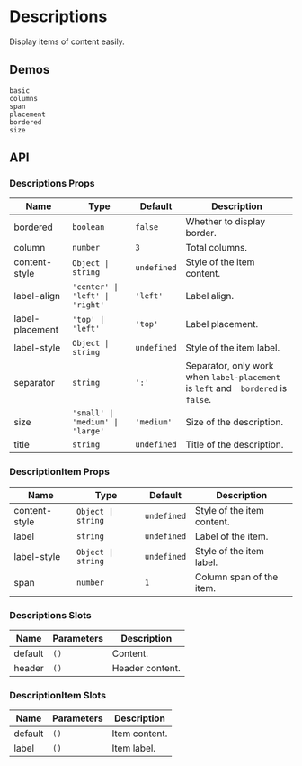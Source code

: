 # Descriptions

<!--single-column-->

Display items of content easily.

## Demos

```demo
basic
columns
span
placement
bordered
size
```

## API

### Descriptions Props

| Name | Type | Default | Description |
| --- | --- | --- | --- |
| bordered | `boolean` | `false` | Whether to display border. |
| column | `number` | `3` | Total columns. |
| content-style | `Object \| string` | `undefined` | Style of the item content. |
| label-align | `'center' \| 'left' \| 'right'` | `'left'` | Label align. |
| label-placement | `'top' \| 'left'` | `'top'` | Label placement. |
| label-style | `Object \| string` | `undefined` | Style of the item label. |
| separator | `string` | `':'` | Separator, only work when `label-placement` is `left` and　`bordered` is `false`.　 |
| size | `'small' \| 'medium' \| 'large'` | `'medium'` | Size of the description. |
| title | `string` | `undefined` | Title of the description. |

### DescriptionItem Props

| Name | Type | Default | Description |
| --- | --- | --- | --- |
| content-style | `Object \| string` | `undefined` | Style of the item content. |
| label | `string` | `undefined` | Label of the item. |
| label-style | `Object \| string` | `undefined` | Style of the item label. |
| span | `number` | `1` | Column span of the item. |

### Descriptions Slots

| Name    | Parameters | Description     |
| ------- | ---------- | --------------- |
| default | `()`       | Content.        |
| header  | `()`       | Header content. |

### DescriptionItem Slots

| Name    | Parameters | Description   |
| ------- | ---------- | ------------- |
| default | `()`       | Item content. |
| label   | `()`       | Item label.   |
